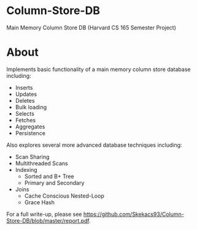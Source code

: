 # Column-Store-DB
Main Memory Column Store DB (Harvard CS 165 Semester Project)

# About
Implements basic functionality of a main memory column store database including:
  * Inserts
  * Updates
  * Deletes
  * Bulk loading
  * Selects
  * Fetches
  * Aggregates
  * Persistence

Also explores several more advanced database techniques including:
* Scan Sharing
* Multithreaded Scans
* Indexing
  * Sorted and B+ Tree
  * Primary and Secondary
* Joins
  * Cache Conscious Nested-Loop
  * Grace Hash

For a full write-up, please see https://github.com/Skekacs93/Column-Store-DB/blob/master/report.pdf.


